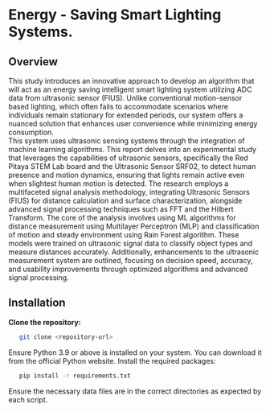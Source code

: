 # Energy - Saving Smart Lighting Systems.

## Overview
This study introduces an innovative approach to develop an algorithm that will act as an energy saving intelligent smart lighting system utilizing ADC data from ultrasonic sensor (FIUS). 
Unlike conventional motion-sensor based lighting, which often fails to accommodate scenarios where individuals remain stationary for extended periods, our system offers a nuanced solution that enhances user convenience while minimizing energy consumption.  
This system uses ultrasonic sensing systems through the integration of machine learning algorithms. This report delves into an experimental study that leverages the capabilities of ultrasonic sensors, specifically the Red Pitaya STEM Lab board and the Ultrasonic Sensor SRF02, 
to detect human presence and motion dynamics, ensuring that lights remain active even when slightest human motion is detected. 
The research employs a multifaceted signal analysis methodology, integrating Ultrasonic Sensors (FIUS) for distance calculation and surface characterization, alongside advanced signal processing techniques such as FFT and the Hilbert Transform. 
The core of the analysis involves using ML algorithms for distance measurement using Multilayer Perceptron (MLP) and classification of motion and steady environment using Rain Forest algorithm. These models were trained on ultrasonic signal data to classify object types and measure distances accurately. 
Additionally, enhancements to the ultrasonic measurement system are outlined, focusing on decision speed, accuracy, and usability improvements through optimized algorithms and advanced signal processing. 
## Installation

 **Clone the repository:**
```bash
   git clone <repository-url>
```
Ensure Python 3.9 or above is installed on your system. You can download it from the official Python website.
Install the required packages:
```bash
   pip install -r requirements.txt
```
Ensure the necessary data files are in the correct directories as expected by each script.
